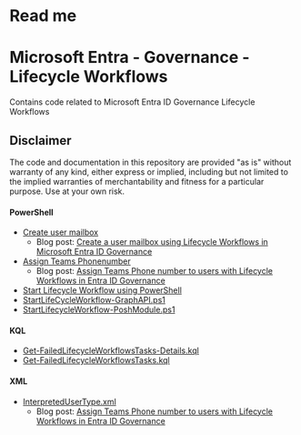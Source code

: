 # Read me

# Microsoft Entra - Governance - Lifecycle Workflows

Contains code related to Microsoft Entra ID Governance Lifecycle Workflows

## Disclaimer

The code and documentation in this repository are provided "as is" without warranty of any kind, either express or implied, including but not limited to the implied warranties of merchantability and fitness for a particular purpose. Use at your own risk.

#### PowerShell 
- [Create user mailbox](https://github.com/ChrFrohn/Entra-ID/blob/537e6f1cd6fa6bfabf57222b03586f930b9ef3a4/Governance/LifecycleWorkflows/CreateUserMailbox.ps1)
    - Blog post: [Create a user mailbox using Lifecycle Workflows in Microsoft Entra ID Governance](https://www.christianfrohn.dk/2024/06/14/create-a-user-mailbox-using-lifecycle-workflows-in-microsoft-entra-id-governance/)
- [Assign Teams Phonenumber](https://github.com/ChrFrohn/Entra-ID/tree/main/Governance/LifecycleWorkflows/Assign%20Teams%20Phonenumber)
    - Blog post: [Assign Teams Phone number to users with Lifecycle Workflows in Entra ID Governance](https://www.christianfrohn.dk/2024/06/27/assign-teams-phone-number-to-users-with-lifecycle-workflows-in-entra-id-governance/)
- [Start Lifecycle Workflow using PowerShell](https://github.com/ChrFrohn/Entra-ID/blob/main/Governance/LifecycleWorkflows/StartLifecycleWorkflow.ps1)
- [StartLifeCycleWorkflow-GraphAPI.ps1](https://github.com/ChrFrohn/Entra-ID/blob/main/Governance/LifecycleWorkflows/StartLifeCycleWorkflow-GraphAPI.ps1)
- [StartLifecycleWorkflow-PoshModule.ps1](https://github.com/ChrFrohn/Entra-ID/blob/main/Governance/LifecycleWorkflows/StartLifecycleWorkflow-PoshModule.ps1)

#### KQL
- [Get-FailedLifecycleWorkflowsTasks-Details.kql](https://github.com/ChrFrohn/Entra-ID/blob/main/Governance/LifecycleWorkflows/Get-FailedLifecycleWorkflowsTasks-Details.kql)
- [Get-FailedLifecycleWorkflowsTasks.kql](https://github.com/ChrFrohn/Entra-ID/blob/main/Governance/LifecycleWorkflows/Get-FailedLifecycleWorkflowsTasks.kql)

#### XML
- [InterpretedUserType.xml](https://github.com/ChrFrohn/Entra-ID/blob/main/Governance/LifecycleWorkflows/Assign%20Teams%20Phonenumber/InterpretedUserType.xml)
    - Blog post: [Assign Teams Phone number to users with Lifecycle Workflows in Entra ID Governance](https://www.christianfrohn.dk/2024/06/27/assign-teams-phone-number-to-users-with-lifecycle-workflows-in-entra-id-governance/)